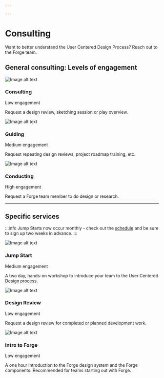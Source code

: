 ```yaml
---

---
```


# Consulting

Want to better understand the User Centered Design Process? Reach out to the Forge team.

## General consulting: Levels of engagement

<Columns columns="three" type="equal">

<ServicesBlock link="https://tylerjira.tylertech.com/servicedesk/customer/portal/21/create/609" action="Request consulting">

![Image alt text](https://cdn.forge.tylertech.com/v1/images/spot/access-spot.svg)

### Consulting

<span class="secondary">Low engagement</span>

Request a design review, sketching session or play overview.

</ServicesBlock>

<ServicesBlock link="https://tylerjira.tylertech.com/servicedesk/customer/portal/21/create/609" action="Request guiding">

![Image alt text](https://cdn.forge.tylertech.com/v1/images/spot/tools-spot.svg)

### Guiding

<span class="secondary">Medium engagement</span>

Request repeating design reviews, project roadmap training, etc.

</ServicesBlock>

<ServicesBlock link="https://tylerjira.tylertech.com/servicedesk/customer/portal/21/create/609" action="Request conducting">

![Image alt text](https://cdn.forge.tylertech.com/v1/images/spot/restaurant-spot.svg)

### Conducting

<span class="secondary">High engagement</span>

Request a Forge team member to do design or research.

</ServicesBlock>

</Columns>

---

## Specific services

:::info
Jump Starts now occur monthly - check out the <a href="https://confl.tylertech.com/display/TU/Jump+Start+2.0+Modules" target="_blank" rel="noopener">schedule</a> and be sure to sign up two weeks in advance.
:::

<Columns columns="three" type="equal">

<ServicesBlock link="https://tylerjira.tylertech.com/servicedesk/customer/portal/21/create/609" action="Request Jump Start">

![Image alt text](https://cdn.forge.tylertech.com/v1/images/spot/classes-spot.svg)

### Jump Start

<span class="secondary">Medium engagement</span>

A two day, hands-on workshop to introduce your team to the User Centered Design process. 

</ServicesBlock>

<ServicesBlock link="https://tylerjira.tylertech.com/servicedesk/customer/portal/21/create/609" action="Request Design Review">

![Image alt text](https://cdn.forge.tylertech.com/v1/images/spot/pencil-spot.svg)

### Design Review

<span className="secondary">Low engagement</span>

Request a design review for completed or planned development work.

</ServicesBlock>

<ServicesBlock link="https://tylerjira.tylertech.com/servicedesk/customer/portal/21/create/609" action="Request Intro to Forge">

![Image alt text](https://cdn.forge.tylertech.com/v1/images/spot/attendance-spot.svg)

### Intro to Forge

<span class="secondary">Low engagement</span>

A one hour introduction to the Forge design system and the Forge components. Recommended for teams starting out with Forge.

</ServicesBlock>

</Columns>
